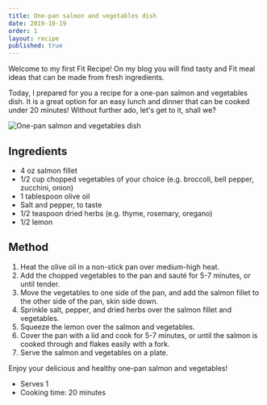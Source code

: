 ```yaml
---
title: One-pan salmon and vegetables dish
date: 2019-10-19
order: 1
layout: recipe
published: true
---
```

Welcome to my first Fit Recipe! On my blog you will find tasty and Fit meal ideas that can be made from fresh ingredients. 

Today, I prepared for you a recipe for a one-pan salmon and vegetables dish. It is a great option for an easy lunch and dinner that can be cooked under 20 minutes! Without further ado, let's get to it, shall we?

![One-pan salmon and vegetables dish](../uploads/salmon.png "One-pan salmon and vegetables dish")

## Ingredients

* 4 oz salmon fillet
* 1/2 cup chopped vegetables of your choice (e.g. broccoli, bell pepper, zucchini, onion)
* 1 tablespoon olive oil
* Salt and pepper, to taste
* 1/2 teaspoon dried herbs (e.g. thyme, rosemary, oregano)
* 1/2 lemon

## Method

1. Heat the olive oil in a non-stick pan over medium-high heat.
2. Add the chopped vegetables to the pan and sauté for 5-7 minutes, or until tender.
3. Move the vegetables to one side of the pan, and add the salmon fillet to the other side of the pan, skin side down.
4. Sprinkle salt, pepper, and dried herbs over the salmon fillet and vegetables.
5. Squeeze the lemon over the salmon and vegetables.
6. Cover the pan with a lid and cook for 5-7 minutes, or until the salmon is cooked through and flakes easily with a fork.
7. Serve the salmon and vegetables on a plate.

Enjoy your delicious and healthy one-pan salmon and vegetables!

* Serves 1
* Cooking time: 20 minutes